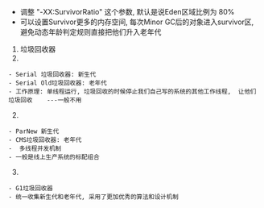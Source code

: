 - 调整 "-XX:SurvivorRatio" 这个参数, 默认是说Eden区域比例为 80%
- 可以设置Survivor更多的内存空间, 每次Minor GC后的对象进入survivor区, 避免动态年龄判定规则直接把他们升入老年代

1. 垃圾回收器
  1.
    - Serial 垃圾回收器: 新生代
    - Serial Old垃圾回收器: 老年代
    - 工作原理: 单线程运行, 垃圾回收的时候停止我们自己写的系统的其他工作线程,  让他们垃圾回收    ---一般不用
  2.
    - ParNew 新生代
    - CMS垃圾回收器: 老年代
    -  多线程并发机制
    - 一般是线上生产系统的标配组合
  3.
    - G1垃圾回收器
    - 统一收集新生代和老年代, 采用了更加优秀的算法和设计机制